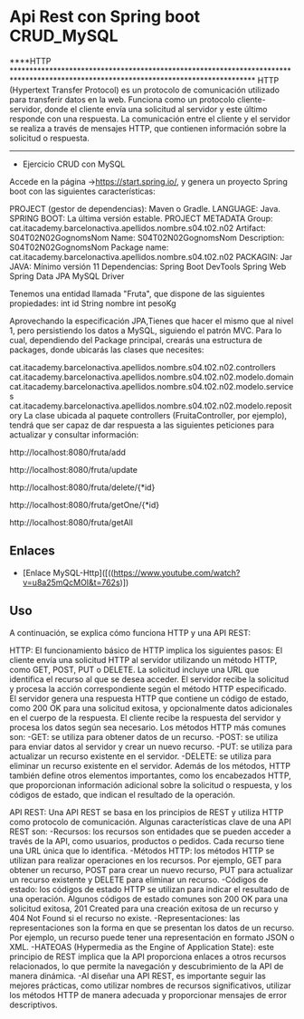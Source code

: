 # Api Rest con Spring boot CRUD_MySQL

****HTTP *************************************************************************************************************************************
 HTTP (Hypertext Transfer Protocol) es un protocolo de comunicación utilizado para transferir datos en la web. Funciona como un protocolo cliente-servidor,
donde el cliente envía una solicitud al servidor y este último responde con una respuesta. La comunicación entre el cliente y el servidor se realiza a través
de mensajes HTTP, que contienen información sobre la solicitud o respuesta.

************************************************************************************************************************************************************ 

- Ejercicio CRUD con MySQL

Accede en la página ->https://start.spring.io/, y genera un proyecto Spring boot con las siguientes características:

PROJECT (gestor de dependencias): Maven o Gradle.
LANGUAGE:                         Java.
SPRING BOOT:                     La última versión estable.
PROJECT METADATA Group:          cat.itacademy.barcelonactiva.apellidos.nombre.s04.t02.n02
Artifact:                        S04T02N02GognomsNom
Name:                            S04T02N02GognomsNom
Description:                     S04T02N02GognomsNom
Package name:                    cat.itacademy.barcelonactiva.apellidos.nombre.s04.t02.n02
PACKAGIN:                        Jar
JAVA:                            Mínimo versión 11
Dependencias:
                                 Spring Boot DevTools
                                 Spring Web
                                 Spring Data JPA
                                 MySQL Driver
                                 
Tenemos una entidad llamada "Fruta", que dispone de las siguientes propiedades:
int id
String nombre
int pesoKg

Aprovechando la especificación JPA,Tienes que hacer el mismo que al nivel 1, pero persistiendo los datos a MySQL, siguiendo el patrón MVC. 
Para lo cual, dependiendo del Package principal, crearás una estructura de packages, donde ubicarás las clases que necesites:

cat.itacademy.barcelonactiva.apellidos.nombre.s04.t02.n02.controllers
cat.itacademy.barcelonactiva.apellidos.nombre.s04.t02.n02.modelo.domain
cat.itacademy.barcelonactiva.apellidos.nombre.s04.t02.n02.modelo.services
cat.itacademy.barcelonactiva.apellidos.nombre.s04.t02.n02.modelo.repository
La clase ubicada al paquete controllers (FruitaController, por ejemplo), tendrá que ser capaz de dar respuesta a las siguientes
peticiones para actualizar y consultar información:

http://localhost:8080/fruta/add

http://localhost:8080/fruta/update

http://localhost:8080/fruta/delete/{*id}

http://localhost:8080/fruta/getOne/{*id}

http://localhost:8080/fruta/getAll

## Enlaces

   - [Enlace MySQL-Http]([((https://www.youtube.com/watch?v=u8a25mQcMOI&t=762s)])

## Uso

 A continuación, se explica cómo funciona HTTP y una API REST:

HTTP: El funcionamiento básico de HTTP implica los siguientes pasos:
  El cliente envía una solicitud HTTP al servidor utilizando un método HTTP, como GET, POST, PUT o DELETE. La solicitud incluye una URL que identifica el recurso al que se desea acceder.
  El servidor recibe la solicitud y procesa la acción correspondiente según el método HTTP especificado.
  El servidor genera una respuesta HTTP que contiene un código de estado, como 200 OK para una solicitud exitosa, y opcionalmente datos adicionales en el cuerpo de la respuesta.
  El cliente recibe la respuesta del servidor y procesa los datos según sea necesario.
  Los métodos HTTP más comunes son:
  -GET: se utiliza para obtener datos de un recurso.
  -POST: se utiliza para enviar datos al servidor y crear un nuevo recurso.
  -PUT: se utiliza para actualizar un recurso existente en el servidor.
  -DELETE: se utiliza para eliminar un recurso existente en el servidor.
  Además de los métodos, HTTP también define otros elementos importantes, como los encabezados HTTP, que proporcionan información adicional sobre la solicitud o respuesta,
  y los códigos de estado, que indican el resultado de la operación.

API REST: Una API REST se basa en los principios de REST y utiliza HTTP como protocolo de comunicación. Algunas características clave de una API REST son:
  -Recursos: los recursos son entidades que se pueden acceder a través de la API, como usuarios, productos o pedidos. Cada recurso tiene una URL única que lo identifica.
  -Métodos HTTP: los métodos HTTP se utilizan para realizar operaciones en los recursos. Por ejemplo, GET para obtener un recurso, POST para crear un nuevo recurso, PUT para
   actualizar un recurso existente y DELETE para eliminar un recurso.
  -Códigos de estado: los códigos de estado HTTP se utilizan para indicar el resultado de una operación. Algunos códigos de estado comunes son 200 OK para una solicitud exitosa,
   201 Created para una creación exitosa de un recurso y 404 Not Found si el recurso no existe.
  -Representaciones: las representaciones son la forma en que se presentan los datos de un recurso. Por ejemplo, un recurso puede tener una representación en formato JSON o XML.
  -HATEOAS (Hypermedia as the Engine of Application State): este principio de REST implica que la API proporciona enlaces a otros recursos relacionados, lo que permite la navegación 
   y descubrimiento de la API de manera dinámica.
  -Al diseñar una API REST, es importante seguir las mejores prácticas, como utilizar nombres de recursos significativos, utilizar los métodos HTTP de manera adecuada y proporcionar
   mensajes de error descriptivos.
